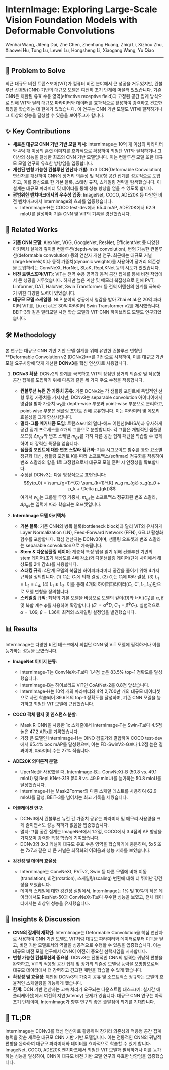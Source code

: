 # InternImage: Exploring Large-Scale Vision Foundation Models with Deformable Convolutions
Wenhai Wang, Jifeng Dai, Zhe Chen, Zhenhang Huang, Zhiqi Li, Xizhou Zhu, Xiaowei Hu, Tong Lu, Lewei Lu, Hongsheng Li, Xiaogang Wang, Yu Qiao

---

## 🧩 Problem to Solve
최근 대규모 비전 트랜스포머(ViT)가 컴퓨터 비전 분야에서 큰 성공을 거두었지만, 컨볼루션 신경망(CNN) 기반의 대규모 모델은 여전히 초기 단계에 머물러 있었습니다. 기존 CNN은 제한된 유효 수용 영역(effective receptive field)과 고정된 공간 집계 방식으로 인해 ViT와 달리 대규모 파라미터와 데이터를 효과적으로 활용하여 강력하고 견고한 특징을 학습하는 데 한계가 있었습니다. 이 연구는 CNN 기반 모델도 ViT에 필적하거나 그 이상의 성능을 달성할 수 있음을 보여주고자 합니다.

## ✨ Key Contributions
*   **새로운 대규모 CNN 기반 기반 모델 제시**: InternImage는 10억 개 이상의 파라미터와 4억 개 이상의 훈련 이미지를 효과적으로 확장하여 최첨단 ViT와 필적하거나 그 이상의 성능을 달성한 최초의 CNN 기반 모델입니다. 이는 컨볼루션 모델 또한 대규모 모델 연구의 유효한 방향임을 입증합니다.
*   **개선된 변형 가능한 컨볼루션 연산자 개발**: 3x3 DCN(Deformable Convolution) 연산자를 개선하여 CNN에 장거리 의존성 및 적응형 공간 집계를 성공적으로 도입하고, 이를 중심으로 한 기본 블록, 스태킹 규칙, 스케일링 전략을 탐색했습니다. 이 설계는 대규모 파라미터 및 데이터를 통해 성능 향상을 얻을 수 있도록 합니다.
*   **광범위한 벤치마크에서의 우수성 입증**: ImageNet, COCO, ADE20K 등 다양한 비전 벤치마크에서 InternImage의 효과를 입증했습니다.
    *   InternImage-H는 COCO test-dev에서 65.4 mAP, ADE20K에서 62.9 mIoU를 달성하며 기존 CNN 및 ViT의 기록을 경신했습니다.

## 📎 Related Works
*   **기존 CNN 모델**: AlexNet, VGG, GoogleNet, ResNet, EfficientNet 등 다양한 아키텍처 설계와 깊이별 컨볼루션(depth-wise convolution), 변형 가능한 컨볼루션(deformable convolution) 등의 연산자 개선 연구. 최근에는 대규모 커널(large kernels)이나 동적 가중치(dynamic weights)를 사용하여 장거리 의존성을 도입하려는 ConvNeXt, HorNet, SLaK, RepLKNet 등의 시도가 있었습니다.
*   **비전 트랜스포머(ViT)**: ViT는 전역 수용 영역과 동적 공간 집계를 통해 비전 작업에서 큰 성공을 거두었습니다. 하지만 높은 계산 및 메모리 복잡성으로 인해 PVT, Linformer, DAT, HaloNet, Swin Transformer 등 전역 어텐션의 한계를 극복하기 위한 다양한 노력이 있었습니다.
*   **대규모 모델 스케일링**: NLP 분야의 성공에서 영감을 받아 Zhai et al.은 20억 파라미터 ViT를, Liu et al.은 30억 파라미터 Swin Transformer v2를 제시했습니다. BEiT-3와 같은 멀티모달 사전 학습 모델과 ViT-CNN 하이브리드 모델도 연구되었습니다.

## 🛠️ Methodology
본 연구는 대규모 CNN 기반 기반 모델 설계를 위해 유연한 컨볼루션 변형인 **Deformable Convolution v2 (DCNv2)**를 기반으로 시작하여, 이를 대규모 기반 모델 요구사항에 맞게 개선한 **DCNv3**를 핵심 연산자로 사용합니다.

1.  **DCNv3 확장**: DCNv2의 한계를 극복하고 ViT의 장점인 장거리 의존성 및 적응형 공간 집계를 도입하기 위해 다음과 같은 세 가지 주요 수정을 적용합니다.
    *   **컨볼루션 뉴런 간 가중치 공유**: 기존 DCNv2는 각 샘플링 포인트에 독립적인 선형 투영 가중치를 가지지만, DCNv3는 separable convolution 아이디어에서 영감을 받아 가중치 $w_k$를 depth-wise 부분과 point-wise 부분으로 분리하고, point-wise 부분은 샘플링 포인트 간에 공유합니다. 이는 파라미터 및 메모리 효율성을 크게 향상시킵니다.
    *   **멀티-그룹 메커니즘 도입**: 트랜스포머의 멀티-헤드 어텐션(MHSA)과 유사하게 공간 집계 프로세스를 $G$개의 그룹으로 분할합니다. 각 그룹은 개별적인 샘플링 오프셋 $\Delta p_{gk}$와 변조 스케일 $m_{gk}$를 가져 다른 공간 집계 패턴을 학습할 수 있게 하여 더 강력한 특징을 얻습니다.
    *   **샘플링 포인트에 대한 변조 스칼라 정규화**: 기존 시그모이드 함수를 통한 요소별 정규화 대신, 샘플링 포인트 $K$를 따라 소프트맥스(softmax) 정규화를 적용하여 변조 스칼라의 합을 1로 고정함으로써 대규모 모델 훈련 시 안정성을 확보합니다.
    *   수정된 DCNv3는 다음 방정식으로 표현됩니다:
        $$y(p_0) = \sum_{g=1}^{G} \sum_{k=1}^{K} w_g m_{gk} x_g(p_0 + p_k + \Delta p_{gk})$$
        여기서 $w_g$는 그룹별 투영 가중치, $m_{gk}$는 소프트맥스 정규화된 변조 스칼라, $\Delta p_{gk}$는 입력에 따라 학습되는 오프셋입니다.

2.  **InternImage 모델 아키텍처**:
    *   **기본 블록**: 기존 CNN의 병목 블록(bottleneck block)과 달리 ViT와 유사하게 Layer Normalization (LN), Feed-Forward Network (FFN), GELU 활성화 함수를 포함합니다. 핵심 연산자는 DCNv3이며, 샘플링 오프셋과 변조 스칼라는 separable convolution으로 예측됩니다.
    *   **Stem & 다운샘플링 레이어**: 계층적 특징 맵을 얻기 위해 컨볼루션 기반의 stem 레이어(초기 해상도를 4배 감소)와 다운샘플링 레이어(단계 사이에서 해상도를 2배 감소)를 사용합니다.
    *   **스태킹 규칙**: 4단계 모델의 복잡한 하이퍼파라미터 공간을 줄이기 위해 4가지 규칙을 정의합니다. (1) $C_i$는 $C_1$에 의해 결정, (2) $G_i$는 $C_i$에 따라 결정, (3) $L_1=L_2=L_4$, (4) $L_1 \le L_3$. 이를 통해 4개의 하이퍼파라미터($C_1, C', L_1, L_3$)만으로 모델 변형을 정의합니다.
    *   **스케일링 규칙**: 최적의 기본 모델을 바탕으로 모델의 깊이($D$)와 너비($C_1$)를 $\alpha, \beta$ 및 복합 계수 $\phi$를 사용하여 확장합니다 ($D' = \alpha^\phi D$, $C'_1 = \beta^\phi C_1$). 실험적으로 $\alpha=1.09$, $\beta=1.36$이 최적의 스케일링 설정임을 발견했습니다.

## 📊 Results
InternImage는 다양한 비전 태스크에서 최첨단 CNN 및 ViT 모델에 필적하거나 이를 능가하는 성능을 보였습니다.

*   **ImageNet 이미지 분류**:
    *   InternImage-T는 ConvNeXt-T보다 1.4점 높은 83.5% top-1 정확도를 달성했습니다.
    *   InternImage-B는 하이브리드 ViT인 CoAtNet-2를 0.8점 앞섰습니다.
    *   InternImage-H는 10억 개의 파라미터와 4억 2,700만 개의 대규모 데이터셋으로 사전 학습되어 89.6%의 top-1 정확도를 달성하며, 기존 CNN 모델을 능가하고 최첨단 ViT 모델에 근접했습니다.

*   **COCO 객체 탐지 및 인스턴스 분할**:
    *   Mask R-CNN을 사용한 1x 스케줄에서 InternImage-T는 Swin-T보다 4.5점 높은 47.2 APb를 기록했습니다.
    *   가장 큰 모델인 InternImage-H는 DINO 검출기와 결합하여 COCO test-dev에서 65.4% box mAP를 달성했으며, 이는 FD-SwinV2-G보다 1.2점 높은 결과이며, 파라미터 수는 27% 적습니다.

*   **ADE20K 의미론적 분할**:
    *   UperNet을 사용했을 때, InternImage-B는 ConvNeXt-B (50.8 vs. 49.1 mIoU) 및 RepLKNet-31B (50.8 vs. 49.9 mIoU)를 능가하는 50.8 mIoU를 달성했습니다.
    *   InternImage-H는 Mask2Former와 다중 스케일 테스트를 사용하여 62.9 mIoU를 달성, BEiT-3를 넘어서는 최고 기록을 세웠습니다.

*   **어블레이션 연구**:
    *   DCNv3에서 컨볼루션 뉴런 간 가중치 공유는 파라미터 및 메모리 사용량을 크게 줄이면서도 성능 저하가 없음을 입증했습니다.
    *   멀티-그룹 공간 집계는 ImageNet에서 1.2점, COCO에서 3.4점의 AP 향상을 가져오며 강력한 특징 학습에 기여했습니다.
    *   DCNv3의 3x3 커널이 대규모 유효 수용 영역을 학습하기에 충분하며, 5x5 또는 7x7과 같은 더 큰 커널은 최적화의 어려움과 성능 저하를 보였습니다.

*   **강건성 및 데이터 효율성**:
    *   InternImage는 ConvNeXt, PVTv2, Swin 등 다른 모델에 비해 이동(translation), 회전(rotation), 스케일링(scaling) 변환에 대해 더 뛰어난 강건성을 보였습니다.
    *   데이터 스케일에 대한 강건성 실험에서, InternImage는 1% 및 10%의 적은 데이터에서도 ResNet-50과 ConvNeXt-T보다 우수한 성능을 보였고, 전체 데이터에서는 최상위 성능을 유지했습니다.

## 🧠 Insights & Discussion
*   **CNN의 잠재력 재확인**: InternImage는 Deformable Convolution을 핵심 연산자로 사용하여 CNN 기반 모델도 ViT처럼 대규모 파라미터와 데이터로부터 이득을 얻고, 비전 기반 모델로서의 역할을 성공적으로 수행할 수 있음을 입증했습니다. 이는 대규모 비전 모델 연구에서 CNN이 여전히 중요한 선택지임을 시사합니다.
*   **변형 가능한 컨볼루션의 중요성**: DCNv3는 전통적인 CNN의 엄격한 귀납적 편향을 완화하고, ViT의 적응형 공간 집계 및 장거리 의존성 모델링 능력을 모방함으로써 대규모 데이터에서 더 강력하고 견고한 패턴을 학습할 수 있게 했습니다.
*   **확장성 및 효율성**: 제안된 DCNv3의 가중치 공유 및 소프트맥스 정규화는 모델의 효율적인 스케일링을 가능하게 했습니다.
*   **한계**: DCN 기반 연산자는 고속 처리가 요구되는 다운스트림 태스크(예: 실시간 애플리케이션)에서 여전히 지연(latency) 문제가 있습니다. 대규모 CNN 연구는 아직 초기 단계이며, InternImage가 향후 연구의 좋은 출발점이 되기를 기대합니다.

## 📌 TL;DR
InternImage는 DCNv3를 핵심 연산자로 활용하여 장거리 의존성과 적응형 공간 집계 능력을 갖춘 새로운 대규모 CNN 기반 기반 모델입니다. 이는 전통적인 CNN의 귀납적 편향을 완화하여 대규모 파라미터와 데이터를 효과적으로 학습할 수 있게 합니다. ImageNet, COCO, ADE20K 벤치마크에서 최첨단 ViT 모델과 필적하거나 이를 능가하는 성능을 달성하여, CNN이 대규모 비전 기반 모델 연구의 유효한 방향임을 입증했습니다.